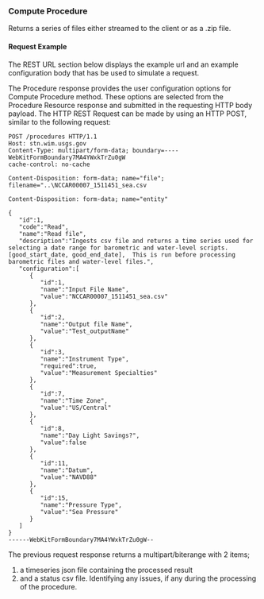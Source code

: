 ### Compute Procedure
Returns a series of files either streamed to the client or as a .zip file.

#### Request Example
The REST URL section below displays the example url and an example configuration body that has be used to simulate a request.

The Procedure response provides the user configuration options for Compute Procedure method. These options are selected from the Procedure Resource response and submitted in the requesting HTTP body payload. The HTTP REST Request can be made by using an HTTP POST, similar to the following request:
```
POST /procedures HTTP/1.1
Host: stn.wim.usgs.gov
Content-Type: multipart/form-data; boundary=----WebKitFormBoundary7MA4YWxkTrZu0gW
cache-control: no-cache

Content-Disposition: form-data; name="file"; filename="..\NCCAR00007_1511451_sea.csv

Content-Disposition: form-data; name="entity"

{
   "id":1,
   "code":"Read",
   "name":"Read file",
   "description":"Ingests csv file and returns a time series used for selecting a date range for barometric and water-level scripts. [good_start_date, good_end_date],  This is run before processing barometric files and water-level files.",
   "configuration":[
      {
         "id":1,
         "name":"Input File Name",
         "value":"NCCAR00007_1511451_sea.csv"
      },
      {
         "id":2,
         "name":"Output file Name",
         "value":"Test_outputName"
      },
      {
         "id":3,
         "name":"Instrument Type",
         "required":true,
         "value":"Measurement Specialties"
      },
      {
         "id":7,
         "name":"Time Zone",
         "value":"US/Central"
      },
      {
         "id":8,
         "name":"Day Light Savings?",
         "value":false
      },
      {
         "id":11,
         "name":"Datum",
         "value":"NAVD88"
      },
      {
         "id":15,
         "name":"Pressure Type",
         "value":"Sea Pressure"
      }
   ]
}
------WebKitFormBoundary7MA4YWxkTrZu0gW--
```

The previous request response returns a multipart/biterange with 2 items;
1) a timeseries json file containing the processed result
2) and a status csv file. Identifying any issues, if any during the processing of the procedure.